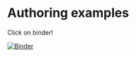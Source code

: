 # Authoring examples

Click on binder!

[![Binder](https://mybinder.org/badge_logo.svg)](https://mybinder.org/v2/gh/OpenDreamKit/authoring_cookie_cutter/master)
